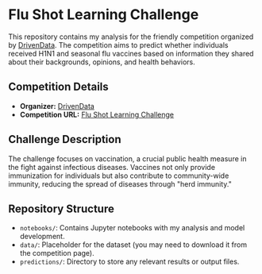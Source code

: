 # Flu Shot Learning Challenge

This repository contains my analysis for the friendly competition organized by [DrivenData](https://www.drivendata.org/). The competition aims to predict whether individuals received H1N1 and seasonal flu vaccines based on information they shared about their backgrounds, opinions, and health behaviors.

## Competition Details

- **Organizer:** [DrivenData](https://www.drivendata.org/)
- **Competition URL:** [Flu Shot Learning Challenge](https://www.drivendata.org/competitions/66/flu-shot-learning/)

## Challenge Description

The challenge focuses on vaccination, a crucial public health measure in the fight against infectious diseases. Vaccines not only provide immunization for individuals but also contribute to community-wide immunity, reducing the spread of diseases through "herd immunity."

## Repository Structure

- `notebooks/`: Contains Jupyter notebooks with my analysis and model development.
- `data/`: Placeholder for the dataset (you may need to download it from the competition page).
- `predictions/`: Directory to store any relevant results or output files.

